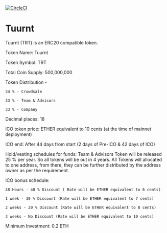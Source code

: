[![CircleCI](https://circleci.com/gh/SecureBlocks/Tuurnt/tree/master.svg?style=svg&circle-token=89cfe548603b386b52428d71bec635a13989b437)](https://circleci.com/gh/SecureBlocks/Tuurnt/tree/master)

# Tuurnt

Tuurnt (TRT) is an ERC20 compatible token.

Token Name: Tuurnt

Token Symbol: TRT

Total Coin Supply: 500,000,000

Token Distribution - 

	34 % - Crowdsale
	
	33 % - Team & Advisors
	
	33 % - Company
	
Decimal places: 18

ICO token price: ETHER equivalent to 10 cents (at the time of mainnet deployment)

ICO end: After 44 days from start (2 days of Pre-ICO & 42 days of ICO)

Hold/vesting  schedules for funds: 
Team & Advisors Token will be released 25 % per year. So all tokens will be out in 4 years. All Tokens will allocated to one address, from there, they can be further distributed by the address owner as per the requirement.

ICO bonus schedule:

	48 Hours - 40 % Discount ( Rate will be ETHER equivalent to 6 cents)
	
	1 week - 30 % Discount (Rate will be ETHER equivalent to 7 cents)
	
  	2 weeks - 20 % Discount (Rate will be ETHER equivalent to 8 cents)
  	
	3 weeks - No Discount (Rate will be ETHER equivalent to 10 cents)

Minimum Investment: 0.2 ETH

